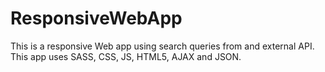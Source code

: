 # ResponsiveWebApp
This is a responsive Web app using search queries from and external API. This app uses SASS, CSS, JS, HTML5, AJAX and JSON.
